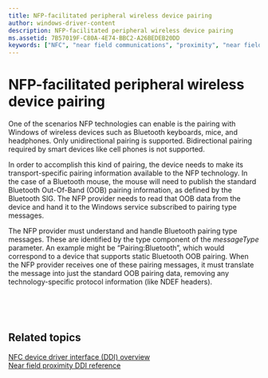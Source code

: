 ```yaml
---
title: NFP-facilitated peripheral wireless device pairing
author: windows-driver-content
description: NFP-facilitated peripheral wireless device pairing
ms.assetid: 7B57019F-C80A-4E74-BBC2-A26BEDEB20DD
keywords: ["NFC", "near field communications", "proximity", "near field proximity", "NFP"]
---
```


# NFP-facilitated peripheral wireless device pairing


One of the scenarios NFP technologies can enable is the pairing with Windows of wireless devices such as Bluetooth keyboards, mice, and headphones. Only unidirectional pairing is supported. Bidirectional pairing required by smart devices like cell phones is not supported.

In order to accomplish this kind of pairing, the device needs to make its transport-specific pairing information available to the NFP technology. In the case of a Bluetooth mouse, the mouse will need to publish the standard Bluetooth Out-Of-Band (OOB) pairing information, as defined by the Bluetooth SIG. The NFP provider needs to read that OOB data from the device and hand it to the Windows service subscribed to pairing type messages.

The NFP provider must understand and handle Bluetooth pairing type messages. These are identified by the type component of the *messageType* parameter. An example might be “Pairing:Bluetooth”, which would correspond to a device that supports static Bluetooth OOB pairing. When the NFP provider receives one of these pairing messages, it must translate the message into just the standard OOB pairing data, removing any technology-specific protocol information (like NDEF headers).

 

 
## Related topics
[NFC device driver interface (DDI) overview](https://msdn.microsoft.com/library/windows/hardware/mt715815)  
[Near field proximity DDI reference](https://msdn.microsoft.com/library/windows/hardware/jj866056)  

